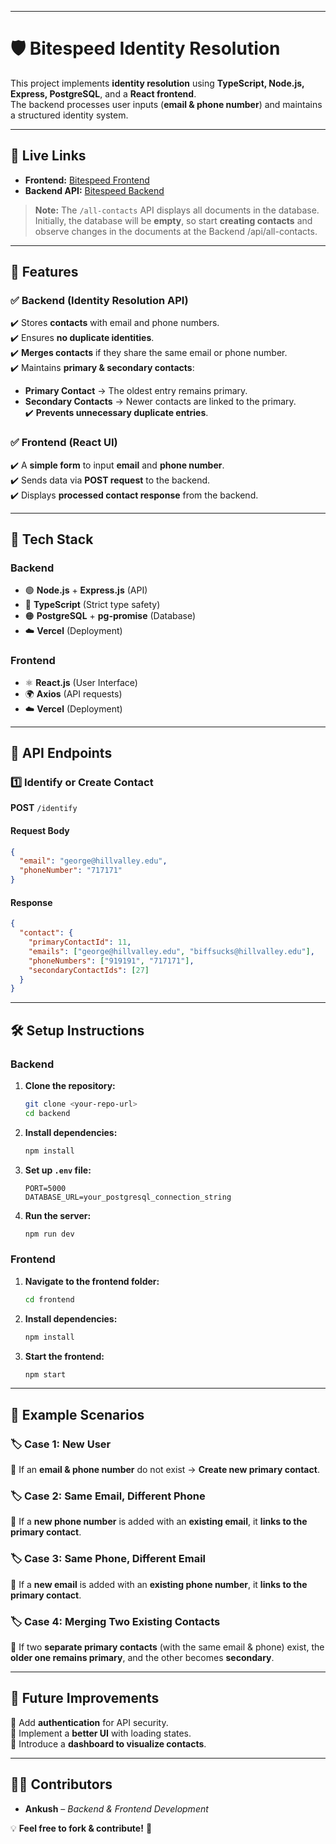 
---

# 🛡️ Bitespeed Identity Resolution  

This project implements **identity resolution** using **TypeScript, Node.js, Express, PostgreSQL**, and a **React frontend**.  
The backend processes user inputs (**email & phone number**) and maintains a structured identity system.  

---

## 🚀 Live Links  

- **Frontend:** [Bitespeed Frontend](https://bitespeedfronted.netlify.app/)  
- **Backend API:** [Bitespeed Backend](https://bitespeedverifications.vercel.app/api/all-contacts)  

> **Note:** The `/all-contacts` API displays all documents in the database.  
> Initially, the database will be **empty**, so start **creating contacts** and observe changes in the documents at the Backend /api/all-contacts.

---

## 📌 Features  

### ✅ Backend (Identity Resolution API)  
✔️ Stores **contacts** with email and phone numbers.  
✔️ Ensures **no duplicate identities**.  
✔️ **Merges contacts** if they share the same email or phone number.  
✔️ Maintains **primary & secondary contacts**:  
   - **Primary Contact** → The oldest entry remains primary.  
   - **Secondary Contacts** → Newer contacts are linked to the primary.  
✔️ **Prevents unnecessary duplicate entries**.  

### ✅ Frontend (React UI)  
✔️ A **simple form** to input **email** and **phone number**.  
✔️ Sends data via **POST request** to the backend.  
✔️ Displays **processed contact response** from the backend.  

---

## 🔧 Tech Stack  

### **Backend**  
- 🟢 **Node.js** + **Express.js** (API)  
- 🔵 **TypeScript** (Strict type safety)  
- 🟠 **PostgreSQL** + **pg-promise** (Database)  
- ☁️ **Vercel** (Deployment)  

### **Frontend**  
- ⚛️ **React.js** (User Interface)  
- 🌍 **Axios** (API requests)  
- ☁️ **Vercel** (Deployment)  

---

## 📡 API Endpoints  

### **1️⃣ Identify or Create Contact**  
**POST** `/identify`  

#### **Request Body**  
```json
{
  "email": "george@hillvalley.edu",
  "phoneNumber": "717171"
}
```

#### **Response**  
```json
{
  "contact": {
    "primaryContactId": 11,
    "emails": ["george@hillvalley.edu", "biffsucks@hillvalley.edu"],
    "phoneNumbers": ["919191", "717171"],
    "secondaryContactIds": [27]
  }
}
```

---

## 🛠️ Setup Instructions  

### **Backend**  
1. **Clone the repository:**  
   ```bash
   git clone <your-repo-url>
   cd backend
   ```
2. **Install dependencies:**  
   ```bash
   npm install
   ```
3. **Set up `.env` file:**  
   ```
   PORT=5000
   DATABASE_URL=your_postgresql_connection_string
   ```
4. **Run the server:**  
   ```bash
   npm run dev
   ```

### **Frontend**  
1. **Navigate to the frontend folder:**  
   ```bash
   cd frontend
   ```
2. **Install dependencies:**  
   ```bash
   npm install
   ```
3. **Start the frontend:**  
   ```bash
   npm start
   ```

---

## 📜 Example Scenarios  

### 🏷️ **Case 1: New User**  
🔹 If an **email & phone number** do not exist → **Create new primary contact**.  

### 🏷️ **Case 2: Same Email, Different Phone**  
🔹 If a **new phone number** is added with an **existing email**, it **links to the primary contact**.  

### 🏷️ **Case 3: Same Phone, Different Email**  
🔹 If a **new email** is added with an **existing phone number**, it **links to the primary contact**.  

### 🏷️ **Case 4: Merging Two Existing Contacts**  
🔹 If two **separate primary contacts** (with the same email & phone) exist, the **older one remains primary**, and the other becomes **secondary**.  

---

## 🎯 Future Improvements  

🔹 Add **authentication** for API security.  
🔹 Implement a **better UI** with loading states.  
🔹 Introduce a **dashboard to visualize contacts**.  

---

## 👨‍💻 Contributors  

- **Ankush** – *Backend & Frontend Development*  

💡 **Feel free to fork & contribute!** 🚀  
